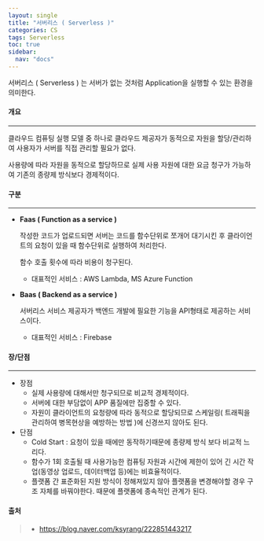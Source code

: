 ```yaml
---
layout: single
title: "서버리스 ( Serverless )"
categories: CS
tags: Serverless 
toc: true
sidebar:
  nav: "docs"
---
```


서버리스 ( Serverless ) 는 서버가 없는 것처럼 Application을 실행할 수 있는 환경을 의미한다.



#### 개요

---

클라우드 컴퓨팅 실행 모델 중 하나로 클라우드 제공자가 동적으로 자원을 할당/관리하여 사용자가 서버를 직접 관리할 필요가 없다.

사용량에 따라 자원을 동적으로 할당하므로 실제 사용 자원에 대한 요금 청구가 가능하여 기존의 종량제 방식보다 경제적이다.





#### 구분 

---

- **Faas ( Function as a service )**

  작성한 코드가 업로드되면 서버는 코드를 함수단위로 쪼개어 대기시킨 후 클라이언트의 요청이 있을 때 함수단위로 실행하여 처리한다. 

  함수 호출 횟수에 따라 비용이 청구된다. 

  - 대표적인 서비스 : AWS Lambda, MS Azure Function 

- **Baas ( Backend as a service )**

  서버리스 서비스 제공자가 백엔드 개발에 필요한 기능을 API형태로 제공하는 서비스이다.

  - 대표적인 서비스 : Firebase





#### 장/단점

---

- 장점
  - 실제 사용량에 대해서만 청구되므로 비교적 경제적이다.
  - 서버에 대한 부담없이 APP 품질에만 집중할 수 있다.
  - 자원이 클라이언트의 요청량에 따라 동적으로 할당되므로 스케일링( 트래픽을 관리하여 병목현상을 예방하는 방법 )에 신경쓰지 않아도 된다.
- 단점
  - Cold Start : 요청이 있을 때에만 동작하기때문에  종량제 방식 보다 비교적 느리다.
  - 함수가 1회 호출될 때 사용가능한 컴퓨팅 자원과 시간에 제한이 있어 긴 시간 작업(동영상 업로드, 데이터백업 등)에는 비효율적이다. 
  - 플랫폼 간 표준화된 지원 방식이 정해져있지 않아 플랫폼을 변경해야할 경우 구조 자체를 바꿔야한다.
    때문에 플랫폼에 종속적인 관계가 된다.





#### 출처

> - https://blog.naver.com/ksyrang/222851443217

